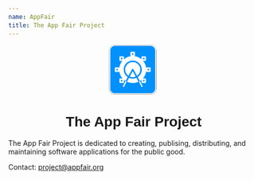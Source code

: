 ```yaml
---
name: AppFair
title: The App Fair Project
---
```


<p align="center">
<img alt="The App Fair icon" align="center" height="100" src="appfair-icon.svg" />
<h1 style="text-align: center; font-family: ui-rounded, Arial Rounded MT Bold, Helvetica Rounded, Arial, sans-serif;">The App Fair Project</h1>
</p>

The App Fair Project is dedicated to creating, publising, distributing, and maintaining software applications for the public good.

Contact: [project@appfair.org](mailto:project@appfair.org)

